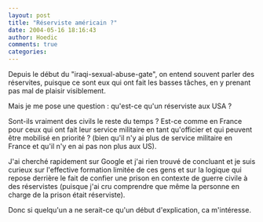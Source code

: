 ```yaml
---
layout: post
title: "Réserviste américain ?"
date: 2004-05-16 18:16:43
author: Hoedic
comments: true
categories: 
---
```



Depuis le début du "iraqi-sexual-abuse-gate", on entend souvent parler des réservites, puisque ce sont eux qui ont fait les basses tâches, en y prenant pas mal de plaisir visiblement.

Mais je me pose une question : qu'est-ce qu'un réserviste aux USA ?

Sont-ils vraiment des civils le reste du temps ? Est-ce comme en France pour ceux qui ont fait leur service militaire en tant qu'officier et qui peuvent être mobilisé en priorité ? (bien qu'il n'y ai plus de service militaire en France et qu'il n'y en ai pas non plus aux US).

J'ai cherché rapidement sur Google et j'ai rien trouvé de concluant et je suis curieux sur l'effective formation limitée de ces gens et sur la logique qui repose derrière le fait de confier une prison en contexte de guerre civile à des réservistes (puisque j'ai cru comprendre que même la personne en charge de la prison était réserviste).

Donc si quelqu'un a ne serait-ce qu'un début d'explication, ca m'intéresse.